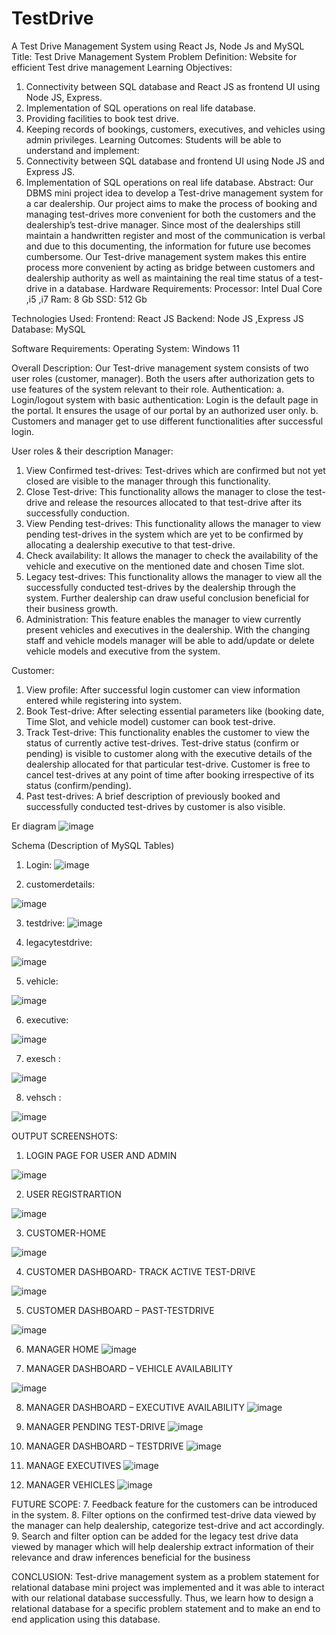 # TestDrive
A Test Drive Management System using React Js, Node Js and MySQL 
Title: Test Drive Management System
Problem Definition: 
Website for efficient Test drive management 
Learning Objectives: 
1.	Connectivity between SQL database and React JS as frontend UI using Node JS, Express.
2.	Implementation of SQL operations on real life database.
3.	Providing facilities to book test drive.
4.	Keeping records of bookings, customers, executives, and vehicles using admin privileges.
Learning Outcomes: 
Students will be able to understand and implement:
1.	Connectivity between SQL database and frontend UI using Node JS and Express JS.
2.	Implementation of SQL operations on real life database.
Abstract:
Our DBMS mini project idea to develop a Test-drive management system for a car dealership.  Our project aims to make the process of booking and managing test-drives more convenient for both the customers and the dealership’s test-drive manager. 
Since most of the dealerships still maintain a handwritten register and most of the communication is verbal and due to this documenting, the information for future use becomes cumbersome. 
	Our Test-drive management system makes this entire process more convenient by acting as bridge between customers and dealership authority as well as maintaining the real time status of a test-drive in a database.
Hardware Requirements:
Processor: Intel Dual Core ,i5 ,i7
Ram: 8 Gb
SSD: 512 Gb



Technologies Used:
            Frontend: React JS
            Backend: Node JS ,Express JS
            Database: MySQL

Software Requirements:
Operating System: Windows 11

Overall Description:
Our Test-drive management system consists of two user roles (customer, manager). Both the users after authorization gets to use features of the system relevant to their role.
Authentication:
a.	Login/logout system with basic authentication: Login is the default page in the portal. It ensures the usage of our portal by an authorized user only.
b.	Customers and manager get to use different functionalities after successful login.

User roles & their description
Manager:
1.	View Confirmed test-drives: Test-drives which are confirmed but not yet closed are visible to the manager through this functionality.
2.	Close Test-drive: This functionality allows the manager to close the test-drive and release the resources allocated to that test-drive after its successfully conduction.
3.	View Pending test-drives: This functionality allows the manager to view pending test-drives in the system which are yet to be confirmed by allocating a dealership executive to that test-drive.
4.	Check availability: It allows the manager to check the availability of the vehicle and executive on the mentioned date and chosen Time slot. 
5.	Legacy test-drives: This functionality allows the manager to view all the successfully conducted test-drives by the dealership through the system. Further dealership can draw useful conclusion beneficial for their business growth.
6.	Administration: This feature enables the manager to view currently present vehicles and executives in the dealership. With the changing staff and vehicle models manager will be able to add/update or delete vehicle models and executive from the system. 

Customer:
1.	View profile: After successful login customer can view information entered while registering into system.
2.	Book Test-drive: After selecting essential parameters like (booking date, Time Slot, and vehicle model) customer can book test-drive.
3.	Track Test-drive: This functionality enables the customer to view the status of currently active test-drives. Test-drive status (confirm or pending) is visible to customer along with the executive details of the dealership allocated for that particular test-drive. Customer is free to cancel test-drives at any point of time after booking irrespective of its status (confirm/pending).
4.	Past test-drives: A brief description of previously booked and successfully conducted test-drives by customer is also visible.

Er diagram 
![image](https://user-images.githubusercontent.com/82774150/220444273-fbbe628a-b6e7-445a-b0a8-fcd41442c4eb.png)



Schema (Description of MySQL Tables)
1.	Login:
	![image](https://user-images.githubusercontent.com/82774150/220444332-5af440d8-8857-435b-86cf-b1762ca42c69.png)


2.	customerdetails:

 ![image](https://user-images.githubusercontent.com/82774150/220444379-3f2594a9-9ba1-49b6-ace2-36c7003278b4.png)


3.	testdrive:
 ![image](https://user-images.githubusercontent.com/82774150/220444420-a061a96b-12a4-47c0-81c1-6e5f4ed59b1a.png)


4.	legacytestdrive:

![image](https://user-images.githubusercontent.com/82774150/220444447-9d761b32-c1d5-44af-9f63-237c3d5efe89.png)
 



5.	vehicle:

 ![image](https://user-images.githubusercontent.com/82774150/220444462-83f7c016-37e5-4cc6-ae25-b37ce4f53f20.png)


6.	executive:

![image](https://user-images.githubusercontent.com/82774150/220444488-b9a12574-3b92-43bf-a75c-8ef58f70abf3.png)
 

7.	exesch :

 
![image](https://user-images.githubusercontent.com/82774150/220444515-12621bf3-54a6-436a-a41f-7f2c9bc4a63b.png)








8.	vehsch :

 
![image](https://user-images.githubusercontent.com/82774150/220444541-a699a358-9ca0-4093-95f2-1e1bc8c8a6d3.png)




OUTPUT SCREENSHOTS:
1.	LOGIN PAGE FOR USER AND ADMIN

 
![image](https://user-images.githubusercontent.com/82774150/220444559-2c3a45c6-4d59-4a7f-a3df-78a3103a2499.png)







2.	USER REGISTRARTION

 ![image](https://user-images.githubusercontent.com/82774150/220444592-b748348e-5dae-496e-ac9c-ee15fc67bae4.png)


3.	CUSTOMER-HOME

![image](https://user-images.githubusercontent.com/82774150/220444609-92ec7952-cb00-483e-b524-471f61983353.png)

 








4.	CUSTOMER DASHBOARD- TRACK ACTIVE TEST-DRIVE

![image](https://user-images.githubusercontent.com/82774150/220444668-59087236-a7e6-4e69-9e59-3755c54f32e7.png)




5.	CUSTOMER DASHBOARD – PAST-TESTDRIVE

![image](https://user-images.githubusercontent.com/82774150/220444692-e647616a-2e4b-4922-be28-13a9b078d076.png)

6.	MANAGER HOME 
![image](https://user-images.githubusercontent.com/82774150/220444732-cc246b3d-a25d-4f7b-bce3-e909eb241bef.png)
 

7.	MANAGER DASHBOARD – VEHICLE AVAILABILITY

![image](https://user-images.githubusercontent.com/82774150/220444751-ffe001f4-d450-44cb-b71c-2067375f0052.png)

8.	MANAGER DASHBOARD – EXECUTIVE AVAILABILITY
![image](https://user-images.githubusercontent.com/82774150/220444796-f2c20283-fd8f-4659-9523-b6c39502d724.png)

 
9.	MANAGER PENDING TEST-DRIVE
![image](https://user-images.githubusercontent.com/82774150/220444818-75fda089-8ad5-4b35-a095-2a44fe51e646.png)


10.	MANAGER DASHBOARD – TESTDRIVE
![image](https://user-images.githubusercontent.com/82774150/220444861-ebb0bb7f-8721-4106-925b-d3a75b916a36.png)

 

11.	MANAGE EXECUTIVES
![image](https://user-images.githubusercontent.com/82774150/220444895-bd63d485-819e-49b8-aecd-d4cabab9d47b.png)


12.	MANAGER VEHICLES
![image](https://user-images.githubusercontent.com/82774150/220444927-341d93d4-5f37-4e25-bbe1-3504784b3db3.png)


FUTURE SCOPE:
7.	Feedback feature for the customers can be introduced in the system.
8.	Filter options on the confirmed test-drive data viewed by the manager can help dealership, categorize test-drive and act accordingly.
9.	Search and filter option can be added for the legacy test drive data viewed by manager which will help dealership extract information of their relevance and draw inferences beneficial for the business

CONCLUSION:
Test-drive management system as a problem statement for relational database mini project was implemented and it was able to interact with our relational database successfully. Thus, we learn how to design a relational database for a specific problem statement and to make an end to end application using this database.
